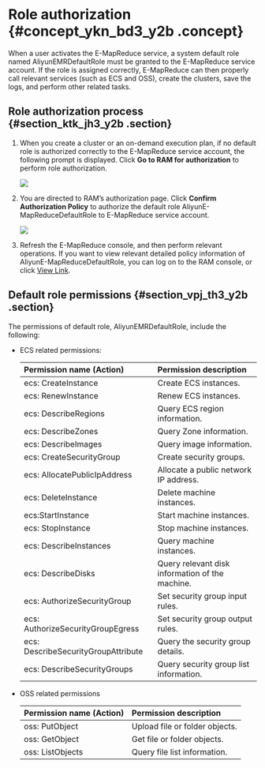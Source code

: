 # Role authorization {#concept_ykn_bd3_y2b .concept}

When a user activates the E-MapReduce service, a system default role named AliyunEMRDefaultRole must be granted to the E-MapReduce service account. If the role is assigned correctly, E-MapReduce can then properly call relevant services \(such as ECS and OSS\), create the clusters, save the logs, and perform other related tasks.

## Role authorization process {#section_ktk_jh3_y2b .section}

1.  When you create a cluster or an on-demand execution plan, if no default role is authorized correctly to the E-MapReduce service account, the following prompt is displayed. Click **Go to RAM for authorization** to perform role authorization.

    ![](http://static-aliyun-doc.oss-cn-hangzhou.aliyuncs.com/assets/img/17844/154140528810342_en-US.jpg)

2.  You are directed to RAM’s authorization page. Click **Confirm Authorization Policy** to authorize the default role AliyunE-MapReduceDefaultRole to E-MapReduce service account.

    ![](http://static-aliyun-doc.oss-cn-hangzhou.aliyuncs.com/assets/img/17844/154140528810343_en-US.jpg)

3.  Refresh the E-MapReduce console, and then perform relevant operations. If you want to view relevant detailed policy information of AliyunE-MapReduceDefaultRole, you can log on to the RAM console, or click [View Link](https://partners-intl.console.aliyun.com/#/ram/AliyunEMRRolePolicy/info).

## Default role permissions {#section_vpj_th3_y2b .section}

The permissions of default role, AliyunEMRDefaultRole, include the following:

-   ECS related permissions:

    |Permission name \(Action\)|Permission description|
    |:-------------------------|:---------------------|
    |ecs: CreateInstance|Create ECS instances.|
    |ecs: RenewInstance|Renew ECS instances.|
    |ecs: DescribeRegions|Query ECS region information.|
    |ecs: DescribeZones|Query Zone information.|
    |ecs: DescribeImages|Query image information.|
    |ecs: CreateSecurityGroup|Create security groups.|
    |ecs: AllocatePublicIpAddress|Allocate a public network IP address.|
    |ecs: DeleteInstance|Delete machine instances.|
    |ecs:StartInstance|Start machine instances.|
    |ecs: StopInstance|Stop machine instances.|
    |ecs: DescribeInstances|Query machine instances.|
    |ecs: DescribeDisks|Query relevant disk information of the machine.|
    |ecs: AuthorizeSecurityGroup|Set security group input rules.|
    |ecs: AuthorizeSecurityGroupEgress|Set security group output rules.|
    |ecs: DescribeSecurityGroupAttribute|Query the security group details.|
    |ecs: DescribeSecurityGroups|Query security group list information.|

-   OSS related permissions

    |Permission name \(Action\)|Permission description|
    |:-------------------------|:---------------------|
    |oss: PutObject|Upload file or folder objects.|
    |oss: GetObject|Get file or folder objects.|
    |oss: ListObjects|Query file list information.|


